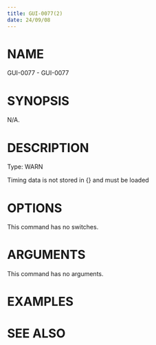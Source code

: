 ```yaml
---
title: GUI-0077(2)
date: 24/09/08
---
```


# NAME

GUI-0077 - GUI-0077

# SYNOPSIS

N/A.

# DESCRIPTION

Type: WARN

Timing data is not stored in {} and must be loaded

# OPTIONS

This command has no switches.

# ARGUMENTS

This command has no arguments.

# EXAMPLES

# SEE ALSO
